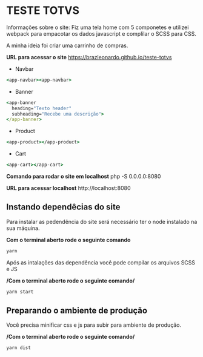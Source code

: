 # TESTE TOTVS

Informações sobre o site:
Fiz uma tela home com 5 componetes e utilizei webpack para empacotar os dados javascript e complilar o SCSS para CSS.

A minha ideia foi criar uma carrinho de compras.

**URL para acessar o site** https://brazleonardo.github.io/teste-totvs

* Navbar
```cmd
<app-navbar><app-navbar>
```
* Banner
```cmd
<app-banner
  heading="Texto header"
  subheading="Recebe uma descrição">
</app-banner>
```
* Product
```cmd
<app-product></app-product>
```
* Cart
```cmd
<app-cart></app-cart>
```

**Comando para rodar o site em localhost** php -S 0.0.0.0:8080

**URL para acessar localhost** http://localhost:8080

## Instando dependêcias do site 

Para instalar as pedendência do site será necessário ter o node instalado na sua máquina.

**Com o terminal aberto rode o seguinte comando**

```cmd
yarn
```

Após as intalações das dependência você pode compilar os arquivos SCSS e JS

**/Com o terminal aberto rode o seguinte comando/**

```cmd
yarn start
```

## Preparando o ambiente de produção

Você precisa minificar css e js para subir para ambiente de produção.

**/Com o terminal aberto rode o seguinte comando/**

```cmd
yarn dist
```